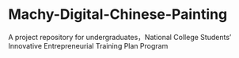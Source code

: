 # Machy-Digital-Chinese-Painting
A project repository for undergraduates，National College Students’ Innovative Entrepreneurial Training Plan Program 
